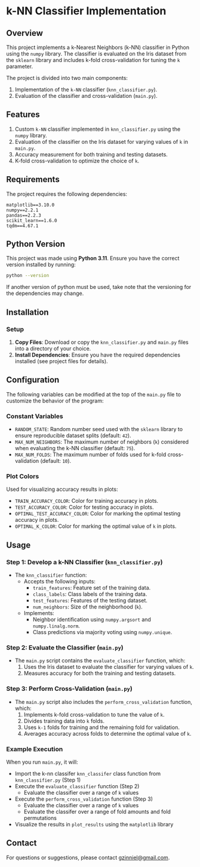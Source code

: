 # k-NN Classifier Implementation

## Overview
This project implements a k-Nearest Neighbors (k-NN) classifier in Python using the `numpy` library. The classifier is evaluated on the Iris dataset from the `sklearn` library and includes k-fold cross-validation for tuning the `k` parameter.

The project is divided into two main components:
1. Implementation of the `k-NN` classifier (`knn_classifier.py`).
2. Evaluation of the classifier and cross-validation (`main.py`).

## Features
1. Custom `k-NN` classifier implemented in `knn_classifier.py` using the `numpy` library.
2. Evaluation of the classifier on the Iris dataset for varying values of `k` in `main.py`.
3. Accuracy measurement for both training and testing datasets.
4. K-fold cross-validation to optimize the choice of `k`.

## Requirements
The project requires the following dependencies:

```plaintext
matplotlib==3.10.0
numpy==2.2.1
pandas==2.2.3
scikit_learn==1.6.0
tqdm==4.67.1
```

## Python Version
This project was made using **Python 3.11**. Ensure you have the correct version installed by running:

```bash
python --version
```
If another version of python must be used, take note that the versioning for the dependencies may change.

## Installation

### Setup
1. **Copy Files**: Download or copy the `knn_classifier.py` and `main.py` files into a directory of your choice.
2. **Install Dependencies**: Ensure you have the required dependencies installed (see project files for details).

## Configuration

The following variables can be modified at the top of the `main.py` file to customize the behavior of the program:

### Constant Variables

- `RANDOM_STATE`: Random number seed used with the `sklearn` library to ensure reproducible dataset splits (default: `42`).
- `MAX_NUM_NEIGHBORS`: The maximum number of neighbors (`k`) considered when evaluating the k-NN classifier (default: `75`).
- `MAX_NUM_FOLDS`: The maximum number of folds used for k-fold cross-validation (default: `10`).

### Plot Colors
Used for visualizing accuracy results in plots:
- `TRAIN_ACCURACY_COLOR`: Color for training accuracy in plots.
- `TEST_ACCURACY_COLOR`: Color for testing accuracy in plots.
- `OPTIMAL_TEST_ACCURACY_COLOR`: Color for marking the optimal testing accuracy in plots.
- `OPTIMAL_K_COLOR`: Color for marking the optimal value of `k` in plots.

## Usage

### Step 1: Develop a k-NN Classifier (`knn_classifier.py`)
- The `knn_classifier` function:
  - Accepts the following inputs:
    - `train_features`: Feature set of the training data.
    - `class_labels`: Class labels of the training data.
    - `test_features`: Features of the testing dataset.
    - `num_neighbors`: Size of the neighborhood (`k`).
  - Implements:
    - Neighbor identification using `numpy.argsort` and `numpy.linalg.norm`.
    - Class predictions via majority voting using `numpy.unique`.

### Step 2: Evaluate the Classifier (`main.py`)
- The `main.py` script contains the `evaluate_classifier` function, which:
  1. Uses the Iris dataset to evaluate the classifier for varying values of `k`.
  2. Measures accuracy for both the training and testing datasets.

### Step 3: Perform Cross-Validation (`main.py`)
- The `main.py` script also includes the `perform_cross_validation` function, which:
  1. Implements k-fold cross-validation to tune the value of `k`.
  2. Divides training data into `k` folds.
  3. Uses `k-1` folds for training and the remaining fold for validation.
  4. Averages accuracy across folds to determine the optimal value of `k`.

### Example Execution
When you run `main.py`, it will:
- Import the k-nn classifer `knn_classifer` class function from `knn_classifier.py` (Step 1)
- Execute the `evaluate_classifier` function (Step 2)
  - Evaluate the classifier over a range of `k` values
- Execute the `perform_cross_validation` function (Step 3)
  - Evaluate the classifier over a range of `k` values
  - Evaluate the classifer over a range of fold amounts and fold permutations
- Visualize the results in `plot_results` using the `matplotlib` library

## Contact
For questions or suggestions, please contact [gzinniel@gmail.com](mailto:gzinniel@gmail.com).

